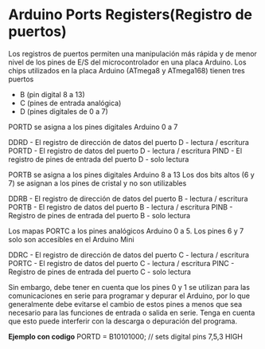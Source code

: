 # Arduino Ports Registers(Registro de puertos)

Los registros de puertos permiten una manipulación más rápida y de menor nivel de los pines de E/S del microcontrolador en una placa Arduino. Los chips utilizados en la placa Arduino (ATmega8 y ATmega168) tienen tres puertos

* B (pin digital 8 a 13)
* C (pines de entrada analógica)
* D (pines digitales de 0 a 7)

PORTD se asigna a los pines digitales Arduino 0 a 7

DDRD - El registro de dirección de datos del puerto D - lectura / escritura
PORTD - El registro de datos del puerto D - lectura / escritura
PIND - El registro de pines de entrada del puerto D - solo lectura

PORTB se asigna a los pines digitales Arduino 8 a 13 Los dos bits altos (6 y 7) se asignan a los pines de cristal y no son utilizables

DDRB - El registro de dirección de datos del puerto B - lectura / escritura
PORTB - El registro de datos del puerto B - lectura / escritura
PINB - Registro de pines de entrada del puerto B - solo lectura

Los mapas PORTC a los pines analógicos Arduino 0 a 5. Los pines 6 y 7 solo son accesibles en el Arduino Mini

DDRC - El registro de dirección de datos del puerto C - lectura / escritura
PORTC - El registro de datos del puerto C - lectura / escritura
PINC - Registro de pines de entrada del puerto C - solo lectura

Sin embargo, debe tener en cuenta que los pines 0 y 1 se utilizan para las comunicaciones en serie para programar y depurar el Arduino, por lo que generalmente debe evitarse el cambio de estos pines a menos que sea necesario para las funciones de entrada o salida en serie. Tenga en cuenta que esto puede interferir con la descarga o depuración del programa.

**Ejemplo con codigo**
PORTD = B10101000; // sets digital pins 7,5,3 HIGH

